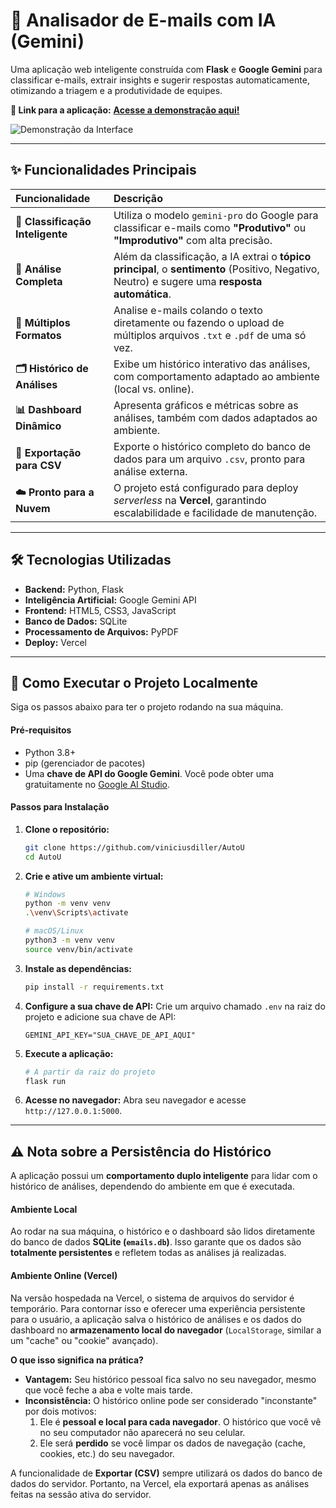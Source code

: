 # 📧 Analisador de E-mails com IA (Gemini)

Uma aplicação web inteligente construída com **Flask** e **Google Gemini** para classificar e-mails, extrair insights e sugerir respostas automaticamente, otimizando a triagem e a produtividade de equipes.

**🔗 Link para a aplicação:** [**Acesse a demonstração aqui!**](https://autou-five.vercel.app/)  

![Demonstração da Interface](./static/assets/demo.gif)


---

## ✨ Funcionalidades Principais

| Funcionalidade | Descrição |
| :--- | :--- |
| **🤖 Classificação Inteligente** | Utiliza o modelo `gemini-pro` do Google para classificar e-mails como **"Produtivo"** ou **"Improdutivo"** com alta precisão. |
| **📝 Análise Completa** | Além da classificação, a IA extrai o **tópico principal**, o **sentimento** (Positivo, Negativo, Neutro) e sugere uma **resposta automática**. |
| **📂 Múltiplos Formatos** | Analise e-mails colando o texto diretamente ou fazendo o upload de múltiplos arquivos `.txt` e `.pdf` de uma só vez. |
| **🗂️ Histórico de Análises** | Exibe um histórico interativo das análises, com comportamento adaptado ao ambiente (local vs. online). |
| **📊 Dashboard Dinâmico** | Apresenta gráficos e métricas sobre as análises, também com dados adaptados ao ambiente. |
| **📄 Exportação para CSV** | Exporte o histórico completo do banco de dados para um arquivo `.csv`, pronto para análise externa. |
| **☁️ Pronto para a Nuvem** | O projeto está configurado para deploy *serverless* na **Vercel**, garantindo escalabilidade e facilidade de manutenção. |

---

## 🛠️ Tecnologias Utilizadas

* **Backend:** Python, Flask
* **Inteligência Artificial:** Google Gemini API
* **Frontend:** HTML5, CSS3, JavaScript
* **Banco de Dados:** SQLite
* **Processamento de Arquivos:** PyPDF
* **Deploy:** Vercel

---

## 🚀 Como Executar o Projeto Localmente

Siga os passos abaixo para ter o projeto rodando na sua máquina.

#### **Pré-requisitos**

* Python 3.8+
* pip (gerenciador de pacotes)
* Uma **chave de API do Google Gemini**. Você pode obter uma gratuitamente no [Google AI Studio](https://aistudio.google.com/).

#### **Passos para Instalação**

1.  **Clone o repositório:**
    ```bash
    git clone https://github.com/viniciusdiller/AutoU
    cd AutoU
    ```

2.  **Crie e ative um ambiente virtual:**
    ```bash
    # Windows
    python -m venv venv
    .\venv\Scripts\activate

    # macOS/Linux
    python3 -m venv venv
    source venv/bin/activate
    ```

3.  **Instale as dependências:**
    ```bash
    pip install -r requirements.txt
    ```

4.  **Configure a sua chave de API:**
    Crie um arquivo chamado `.env` na raiz do projeto e adicione sua chave de API:
    ```.env
    GEMINI_API_KEY="SUA_CHAVE_DE_API_AQUI"
    ```

5.  **Execute a aplicação:**
    ```bash
    # A partir da raiz do projeto
    flask run
    ```

6.  **Acesse no navegador:**
    Abra seu navegador e acesse `http://127.0.0.1:5000`.

---

## ⚠️ Nota sobre a Persistência do Histórico

A aplicação possui um **comportamento duplo inteligente** para lidar com o histórico de análises, dependendo do ambiente em que é executada.

#### **Ambiente Local**
Ao rodar na sua máquina, o histórico e o dashboard são lidos diretamente do banco de dados **SQLite (`emails.db`)**. Isso garante que os dados são **totalmente persistentes** e refletem todas as análises já realizadas.

#### **Ambiente Online (Vercel)**
Na versão hospedada na Vercel, o sistema de arquivos do servidor é temporário. Para contornar isso e oferecer uma experiência persistente para o usuário, a aplicação salva o histórico de análises e os dados do dashboard no **armazenamento local do navegador** (`LocalStorage`, similar a um "cache" ou "cookie" avançado).

**O que isso significa na prática?**
* **Vantagem:** Seu histórico pessoal fica salvo no seu navegador, mesmo que você feche a aba e volte mais tarde.
* **Inconsistência:** O histórico online pode ser considerado "inconstante" por dois motivos:
    1.  Ele é **pessoal e local para cada navegador**. O histórico que você vê no seu computador não aparecerá no seu celular.
    2.  Ele será **perdido** se você limpar os dados de navegação (cache, cookies, etc.) do seu navegador.

A funcionalidade de **Exportar (CSV)** sempre utilizará os dados do banco de dados do servidor. Portanto, na Vercel, ela exportará apenas as análises feitas na sessão ativa do servidor.

